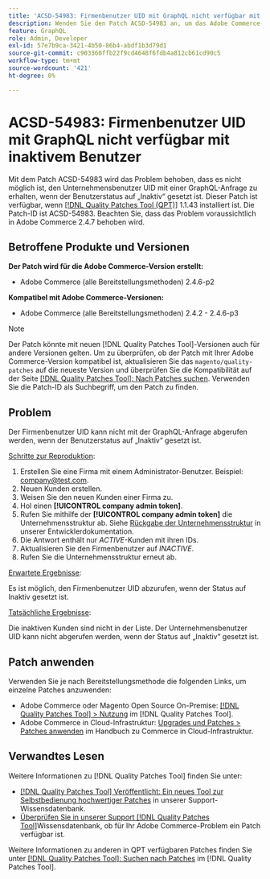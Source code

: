 ```yaml
---
title: 'ACSD-54983: Firmenbenutzer UID mit GraphQL nicht verfügbar mit inaktivem Benutzer'
description: Wenden Sie den Patch ACSD-54983 an, um das Adobe Commerce-Problem zu beheben, bei dem es nicht möglich ist, den Firmenbenutzer UID mit einer GraphQL-Anfrage zu erhalten, wenn der Benutzerstatus auf „Inaktiv“ festgelegt ist.
feature: GraphQL
role: Admin, Developer
exl-id: 57e7b9ca-3421-4b50-86b4-abdf1b3d79d1
source-git-commit: c903360ffb22f9cd4648f6fdb4a812cb61cd90c5
workflow-type: tm+mt
source-wordcount: '421'
ht-degree: 0%

---
```


# ACSD-54983: Firmenbenutzer UID mit GraphQL nicht verfügbar mit inaktivem Benutzer

Mit dem Patch ACSD-54983 wird das Problem behoben, dass es nicht möglich ist, den Unternehmensbenutzer UID mit einer GraphQL-Anfrage zu erhalten, wenn der Benutzerstatus auf „Inaktiv“ gesetzt ist. Dieser Patch ist verfügbar, wenn [[!DNL Quality Patches Tool (QPT)]](/help/announcements/adobe-commerce-announcements/magento-quality-patches-released-new-tool-to-self-serve-quality-patches.md) 1.1.43 installiert ist. Die Patch-ID ist ACSD-54983. Beachten Sie, dass das Problem voraussichtlich in Adobe Commerce 2.4.7 behoben wird.

## Betroffene Produkte und Versionen

**Der Patch wird für die Adobe Commerce-Version erstellt:**

* Adobe Commerce (alle Bereitstellungsmethoden) 2.4.6-p2

**Kompatibel mit Adobe Commerce-Versionen:**

* Adobe Commerce (alle Bereitstellungsmethoden) 2.4.2 - 2.4.6-p3

>[!NOTE]
>
>Der Patch könnte mit neuen [!DNL Quality Patches Tool]-Versionen auch für andere Versionen gelten. Um zu überprüfen, ob der Patch mit Ihrer Adobe Commerce-Version kompatibel ist, aktualisieren Sie das `magento/quality-patches` auf die neueste Version und überprüfen Sie die Kompatibilität auf der Seite [[!DNL Quality Patches Tool]: Nach Patches suchen](https://experienceleague.adobe.com/tools/commerce-quality-patches/index.html). Verwenden Sie die Patch-ID als Suchbegriff, um den Patch zu finden.

## Problem

Der Firmenbenutzer UID kann nicht mit der GraphQL-Anfrage abgerufen werden, wenn der Benutzerstatus auf „Inaktiv“ gesetzt ist.

<u>Schritte zur Reproduktion</u>:

1. Erstellen Sie eine Firma mit einem Administrator-Benutzer. Beispiel: company@test.com.
1. Neuen Kunden erstellen.
1. Weisen Sie den neuen Kunden einer Firma zu.
1. Hol einen **[!UICONTROL company admin token]**.
1. Rufen Sie mithilfe der **[!UICONTROL company admin token]** die Unternehmensstruktur ab. Siehe [Rückgabe der Unternehmensstruktur](https://developer.adobe.com/commerce/webapi/graphql/schema/b2b/company/queries/company/#return-the-company-structure) in unserer Entwicklerdokumentation.
1. Die Antwort enthält nur *ACTIVE*-Kunden mit ihren IDs.
1. Aktualisieren Sie den Firmenbenutzer auf *INACTIVE*.
1. Rufen Sie die Unternehmensstruktur erneut ab.

<u>Erwartete Ergebnisse</u>:

Es ist möglich, den Firmenbenutzer UID abzurufen, wenn der Status auf Inaktiv gesetzt ist.

<u>Tatsächliche Ergebnisse</u>:

Die inaktiven Kunden sind nicht in der Liste. Der Unternehmensbenutzer UID kann nicht abgerufen werden, wenn der Status auf „Inaktiv“ gesetzt ist.

## Patch anwenden

Verwenden Sie je nach Bereitstellungsmethode die folgenden Links, um einzelne Patches anzuwenden:

* Adobe Commerce oder Magento Open Source On-Premise: [[!DNL Quality Patches Tool] > Nutzung](https://experienceleague.adobe.com/docs/commerce-operations/tools/quality-patches-tool/usage.html) im [!DNL Quality Patches Tool].
* Adobe Commerce in Cloud-Infrastruktur: [Upgrades und Patches > Patches anwenden](https://experienceleague.adobe.com/docs/commerce-cloud-service/user-guide/develop/upgrade/apply-patches.html) im Handbuch zu Commerce in Cloud-Infrastruktur.

## Verwandtes Lesen

Weitere Informationen zu [!DNL Quality Patches Tool] finden Sie unter:

* [[!DNL Quality Patches Tool] Veröffentlicht: Ein neues Tool zur Selbstbedienung hochwertiger Patches](/help/announcements/adobe-commerce-announcements/magento-quality-patches-released-new-tool-to-self-serve-quality-patches.md) in unserer Support-Wissensdatenbank.
* [Überprüfen Sie in unserer Support [!DNL Quality Patches Tool]](/help/support-tools/patches-available-in-qpt-tool/check-patch-for-magento-issue-with-magento-quality-patches.md)Wissensdatenbank, ob für Ihr Adobe Commerce-Problem ein Patch verfügbar ist.

Weitere Informationen zu anderen in QPT verfügbaren Patches finden Sie unter [[!DNL Quality Patches Tool]: Suchen nach Patches](https://experienceleague.adobe.com/tools/commerce-quality-patches/index.html) im [!DNL Quality Patches Tool].
